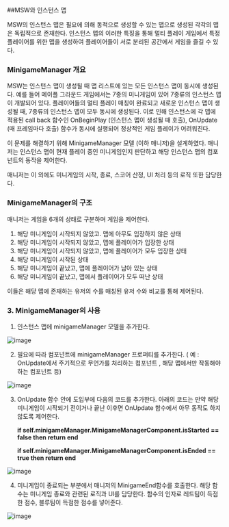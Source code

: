 
##MSW와 인스턴스 맵

MSW의 인스턴스 맵은 필요에 의해 동적으로 생성할 수 있는 맵으로 생성된 각각의 맵은 독립적으로 존재한다. 인스턴스 맵의 이러한 특징을 통해 멀티 플레이 게임에서 특정 플레이어를 위한 맵을 생성하여 플레이어들이 서로 분리된 공간에서 게임을 즐길 수 있다.

### MinigameManager 개요

MSW는 인스턴스 맵이 생성될 때 맵 리스트에 있는 모든 인스턴스 맵이 동시에 생성된다. 예를 들어 메이플 그라운드 게임에서는 7종의 미니게임이 있어 7종류의 인스턴스 맵이 개발되어 있다. 플레이어들의 멀티 플레이 매칭이 완료되고 새로운 인스턴스 맵이 생성될 때, 7종류의 인스턴스 맵이 모두 동시에 생성된다. 이로 인해 인스턴스에 각 맵에 적용된 call back 함수인 OnBeginPlay (인스턴스 맵이 생성될 때 호출), OnUpdate (매 프레임마다 호출) 함수가 동시에 실행되어 정상적인 게임 플레이가 어려워진다. 

이 문제를 해결하기 위해 MinigameManager 모델 (이하 매니저)을  설계하였다. 매니저는 인스턴스 맵이 현재 플레이 중인  미니게임인지 판단하고 해당 인스턴스 맵의 컴포넌트의 동작을 제어한다. 

매니저는 이 외에도 미니게임의 시작, 종료, 스코어 산정, UI 처리 등의 로직 또한 담당한다.

### MinigameManager의 구조

매니저는 게임을 6개의 상태로 구분하며 게임을 제어한다.

1. 해당 미니게임이 시작되지 않았고. 맵에 아무도 입장하지 않은 상태
2. 해당 미니게임이 시작되지 않았고, 맵에 플레이어가 입장한 상태
3. 해당 미니게임이 시작되지 않았고, 맵에 플레이어가 모두 입장한 상태
4. 해당 미니게임이 시작된 상태
5. 해당 미니게임이 끝났고, 맵에 플레이어가 남아 있는 상태
6. 해당 미니게임이 끝났고, 맵에서 플레이어가 모두 떠난 상태

이들은 해당 맵에 존재하는 유저의 수를 매칭된 유저 수와 비교를 통해 제어된다.

### 3. MinigameManager의 사용

1. 인스턴스 맵에 minigameManager 모델을 추가한다.

![image](https://user-images.githubusercontent.com/82368502/208841767-b07cafca-b11d-4126-ba8c-2b17e93ddad3.png)


2. 필요에 따라 컴포넌트에 minigameManager 프로퍼티를 추가한다. ( 예 : OnUpdate에서 주기적으로 무언가를 처리하는 컴포넌트 , 해당 맵에서만 작동해야 하는 컴포넌트 등)

![image](https://user-images.githubusercontent.com/82368502/208840718-8da73f35-7522-4f98-baa7-fbf7ff4b7a5c.png)

   
    
3. OnUpdate 함수 안에 도입부에 다음의 코드를 추가한다. 아래의 코드는 만약 해당 미니게임이 시작되기 전이거나 끝난 이후면 OnUpdate 함수에서 아무 동작도 하지 않도록 제어한다.
    
    **if self.minigameManager.MinigameManagerComponent.isStarted == false then
        return
    end**
    
    **if self.minigameManager.MinigameManagerComponent.isEnded == true then
        return
    end**
    
![image](https://user-images.githubusercontent.com/82368502/208840957-a1e9e27f-4f10-4799-9202-30ffc7f65ea7.png)
    
4. 미니게임이 종료되는 부분에서 매니저의 MinigameEnd함수를 호출한다. 해당 함수는 미니게임 종료와 관련된 로직과 UI를 담당한다. 함수의 인자로 레드팀이 득점한 점수, 블루팀이 득점한 점수를 넣어준다.


![image](https://user-images.githubusercontent.com/82368502/208841071-0e6f86a4-9a61-4d08-ae76-7bd4222680d4.png)


